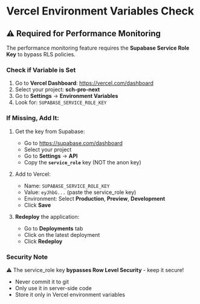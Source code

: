 # Vercel Environment Variables Check

## ⚠️ Required for Performance Monitoring

The performance monitoring feature requires the **Supabase Service Role Key** to bypass RLS policies.

### Check if Variable is Set

1. Go to **Vercel Dashboard**: https://vercel.com/dashboard
2. Select your project: **sch-pro-next**
3. Go to **Settings** → **Environment Variables**
4. Look for: `SUPABASE_SERVICE_ROLE_KEY`

### If Missing, Add It:

1. Get the key from Supabase:
   - Go to https://supabase.com/dashboard
   - Select your project
   - Go to **Settings** → **API**
   - Copy the **`service_role`** key (NOT the anon key)

2. Add to Vercel:
   - Name: `SUPABASE_SERVICE_ROLE_KEY`
   - Value: `eyJhbG...` (paste the service_role key)
   - Environment: Select **Production**, **Preview**, **Development**
   - Click **Save**

3. **Redeploy** the application:
   - Go to **Deployments** tab
   - Click on the latest deployment
   - Click **Redeploy**

### Security Note

⚠️ The service_role key **bypasses Row Level Security** - keep it secure!
- Never commit it to git
- Only use it in server-side code
- Store it only in Vercel environment variables